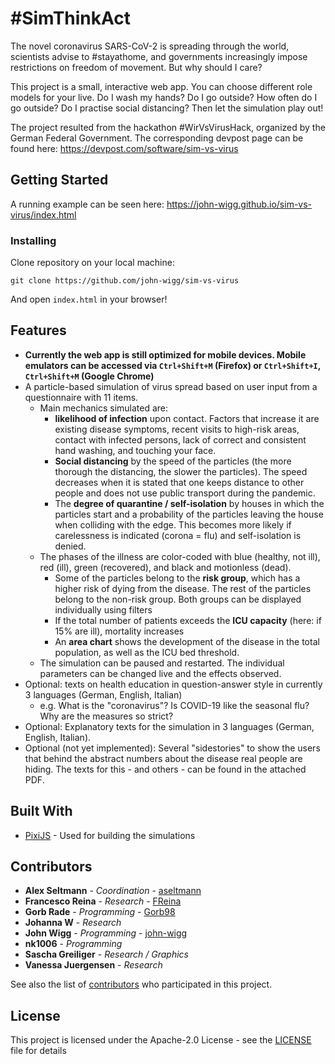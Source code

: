 # #SimThinkAct

The novel coronavirus SARS-CoV-2 is spreading through the world, scientists advise to #stayathome, and governments increasingly impose restrictions on freedom of movement. But why should I care?

This project is a small, interactive web app. You can choose different role models for your live. Do I wash my hands? Do I go outside? How often do I go outside? Do I practise social distancing? Then let the simulation play out!

The project resulted from the hackathon #WirVsVirusHack, organized by the German Federal Government. The corresponding devpost page can be found here: https://devpost.com/software/sim-vs-virus

## Getting Started

A running example can be seen here: https://john-wigg.github.io/sim-vs-virus/index.html

### Installing

Clone repository on your local machine:

```
git clone https://github.com/john-wigg/sim-vs-virus
```

And open ```index.html``` in your browser!

## Features

- **Currently the web app is still optimized for mobile devices. Mobile emulators can be accessed via ```Ctrl+Shift+M``` (Firefox) or ```Ctrl+Shift+I```, ```Ctrl+Shift+M``` (Google Chrome)**
- A particle-based simulation of virus spread  based on user input from a questionnaire with 11 items. 
    - Main mechanics simulated are:
        - **likelihood of infection** upon contact. Factors that increase it are existing disease symptoms, recent visits to high-risk areas, contact with infected persons, lack of correct and consistent hand washing, and touching your face.
        - **Social distancing** by the speed of the particles (the more thorough the distancing, the slower the particles). The speed decreases when it is stated that one keeps distance to other people and does not use public transport during the pandemic.
        - The **degree of quarantine / self-isolation** by houses in which the particles start and a probability of the particles leaving the house when colliding with the edge. This becomes more likely if carelessness is indicated (corona = flu) and self-isolation is denied.
    - The phases of the illness are color-coded with blue (healthy, not ill), red (ill), green (recovered), and black and motionless (dead).
        - Some of the particles belong to the **risk group**, which has a higher risk of dying from the disease. The rest of the particles belong to the non-risk group. Both groups can be displayed individually using filters
        - If the total number of patients exceeds the **ICU capacity** (here: if 15% are ill), mortality increases
        - An **area chart** shows the development of the disease in the total population, as well as the ICU bed threshold.
    - The simulation can be paused and restarted. The individual parameters can be changed live and the effects observed.
- Optional: texts on health education in question-answer style in currently 3 languages (German, English, Italian)
     - e.g. What is the "coronavirus"? Is COVID-19 like the seasonal flu? Why are the measures so strict?
- Optional: Explanatory texts for the simulation in 3 languages (German, English, Italian).
- Optional (not yet implemented): Several "sidestories" to show the users that behind the abstract numbers about the disease real people are hiding. The texts for this - and others - can be found in the attached PDF.

## Built With

* [PixiJS](https://www.pixijs.com/) - Used for building the simulations

## Contributors

* **Alex Seltmann** - *Coordination* - [aseltmann](https://github.com/aseltmann)
* **Francesco Reina** - *Research* - [FReina](https://github.com/FReina)
* **Gorb Rade** - *Programming* - [Gorb98](https://github.com/Grob98)
* **Johanna W** - *Research*
* **John Wigg** - *Programming* - [john-wigg](https://github.com/john-wigg)
* **nk1006** - *Programming*
* **Sascha Greiliger** - *Research / Graphics*
* **Vanessa Juergensen** - *Research*

See also the list of [contributors](https://github.com/john-wigg/sim-vs-virus/contributors) who participated in this project.

## License

This project is licensed under the Apache-2.0 License - see the [LICENSE](LICENSE) file for details
